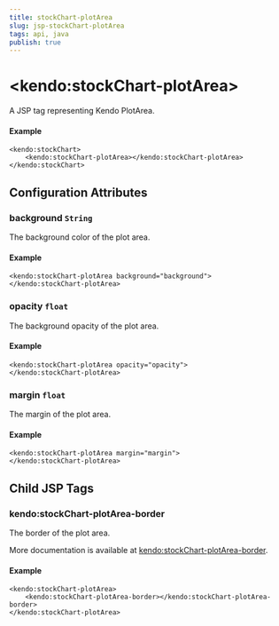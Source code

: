 ```yaml
---
title: stockChart-plotArea
slug: jsp-stockChart-plotArea
tags: api, java
publish: true
---
```


# \<kendo:stockChart-plotArea\>
A JSP tag representing Kendo PlotArea.

#### Example
    <kendo:stockChart>
        <kendo:stockChart-plotArea></kendo:stockChart-plotArea>
    </kendo:stockChart>


## Configuration Attributes


### background `String`

The background color of the plot area.

#### Example
    <kendo:stockChart-plotArea background="background">
    </kendo:stockChart-plotArea>



### opacity `float`

The background opacity of the plot area.

#### Example
    <kendo:stockChart-plotArea opacity="opacity">
    </kendo:stockChart-plotArea>



### margin `float`

The margin of the plot area.

#### Example
    <kendo:stockChart-plotArea margin="margin">
    </kendo:stockChart-plotArea>



## Child JSP Tags

### kendo:stockChart-plotArea-border

The border of the plot area.

More documentation is available at [kendo:stockChart-plotArea-border](/api/wrappers/jsp/stockchart/plotarea-border).

#### Example

    <kendo:stockChart-plotArea>
        <kendo:stockChart-plotArea-border></kendo:stockChart-plotArea-border>
    </kendo:stockChart-plotArea>
 
